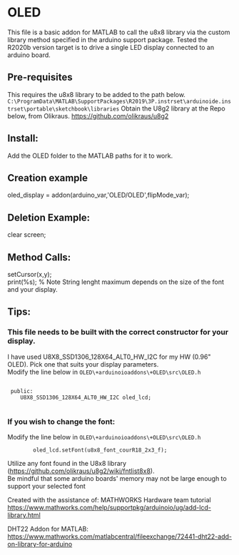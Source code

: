 # OLED
 This file is a basic addon for MATLAB to call the u8x8 library via the custom library method specified in the arduino support package. Tested the R2020b version
 target is to drive a single LED display connected to an arduino board.
 ## Pre-requisites
 This requires the u8x8 library to be added to the path below. 
 <code>C:\ProgramData\MATLAB\SupportPackages\R2019\3P.instrset\arduinoide.instrset\portable\sketchbook\libraries</code>
 Obtain the U8g2 library at the Repo below, from Olikraus. 
 https://github.com/olikraus/u8g2
 ## Install:
 Add the OLED folder to the MATLAB paths for it to work.
 
 ## Creation example
 oled_display = addon(arduino_var,'OLED/OLED',flipMode_var);
 ## Deletion Example:
 clear screen; 
 ## Method Calls:
 setCursor(x,y);  
 print(%s); % Note String lenght maximum depends on the size of the font and your display.
 ## Tips:
 ### This file needs to be built with the correct constructor for your display. 
 I have used U8X8_SSD1306_128X64_ALT0_HW_I2C for my HW (0.96" OLED). Pick one that suits your display parameters.  
 Modify the line below in <code>OLED\\+arduinoioaddons\\+OLED\src\OLED.h</code>
 <pre><code>
 public:
    U8X8_SSD1306_128X64_ALT0_HW_I2C oled_lcd;
 </code></pre>
 
 ### If you wish to change the font:
 Modify the line below in <code>OLED\\+arduinoioaddons\\+OLED\src\OLED.h</code>
 <pre><code>		oled_lcd.setFont(u8x8_font_courR18_2x3_f);</code></pre>
 Utilize any font found in the U8x8 library (https://github.com/olikraus/u8g2/wiki/fntlist8x8).  
 Be mindful that some arduino boards' memory may not be large enough to support your selected font

Created with the  assistance of:
MATHWORKS Hardware team tutorial
https://www.mathworks.com/help/supportpkg/arduinoio/ug/add-lcd-library.html

DHT22 Addon for MATLAB:
https://www.mathworks.com/matlabcentral/fileexchange/72441-dht22-add-on-library-for-arduino

